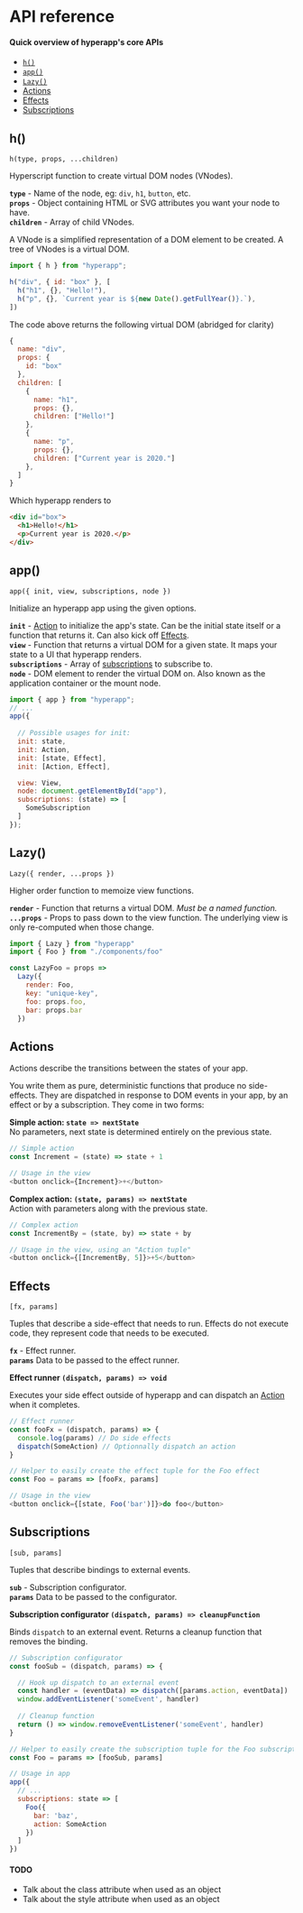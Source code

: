 # API reference
#### Quick overview of hyperapp's core APIs

- [`h()`](#h)
- [`app()`](#app)
- [`Lazy()`](#lazy)
- [Actions](#actions)
- [Effects](#effects)
- [Subscriptions](#subscriptions)

## h()

`h(type, props, ...children)`

Hyperscript function to create virtual DOM nodes (VNodes).  

**`type`** - Name of the node, eg: `div`, `h1`, `button`, etc.   
**`props`** - Object containing HTML or SVG attributes you want your node to have.  
**`children`** - Array of child VNodes.  

A VNode is a simplified representation of a DOM element to be created. A tree of VNodes is a virtual DOM.

```javascript
import { h } from "hyperapp";

h("div", { id: "box" }, [
  h("h1", {}, "Hello!"),
  h("p", {}, `Current year is ${new Date().getFullYear()}.`),
])
```
The code above returns the following virtual DOM (abridged for clarity)
```javascript
{
  name: "div",
  props: {
    id: "box"
  },
  children: [
    {
      name: "h1",
      props: {},
      children: ["Hello!"]
    },
    {
      name: "p",
      props: {},
      children: ["Current year is 2020."]
    },
  ]
}
```
Which hyperapp renders to
```html
<div id="box">
  <h1>Hello!</h1>
  <p>Current year is 2020.</p>
</div>
```


## app()

`app({ init, view, subscriptions, node })`

Initialize an hyperapp app using the given options.

**`init`** - [Action](#actions) to initialize the app's state. Can be the initial state itself or a function that returns it. Can also kick off [Effects](#effects).   
**`view`** - Function that returns a virtual DOM for a given state. It maps your state to a UI that hyperapp renders.   
**`subscriptions`** - Array of [subscriptions](#subscriptions) to subscribe to.   
**`node`** - DOM element to render the virtual DOM on. Also known as the application container or the mount node.   

```javascript
import { app } from "hyperapp";
// ...
app({
  
  // Possible usages for init:
  init: state,
  init: Action,
  init: [state, Effect],
  init: [Action, Effect],

  view: View,
  node: document.getElementById("app"),
  subscriptions: (state) => [
    SomeSubscription
  ]
});
```



## Lazy()

`Lazy({ render, ...props })`

Higher order function to memoize view functions.

**`render`** - Function that returns a virtual DOM. *Must be a named function.*   
**`...props`** - Props to pass down to the view function. The underlying view is only re-computed when those change.   

```javascript
import { Lazy } from "hyperapp"
import { Foo } from "./components/foo"

const LazyFoo = props =>
  Lazy({
    render: Foo,
    key: "unique-key",
    foo: props.foo,
    bar: props.bar
  })
```


## Actions

Actions describe the transitions between the states of your app.

You write them as pure, deterministic functions that produce no side-effects. They are dispatched in response to DOM events in your app, by an effect or by a subscription. They come in two forms:   

**Simple action: `state => nextState`**   
No parameters, next state is determined entirely on the previous state.

```javascript
// Simple action
const Increment = (state) => state + 1

// Usage in the view
<button onclick={Increment}>+</button>
```

**Complex action: `(state, params) => nextState`**   
Action with parameters along with the previous state.
```javascript
// Complex action
const IncrementBy = (state, by) => state + by

// Usage in the view, using an "Action tuple"
<button onclick={[IncrementBy, 5]}>+5</button>
```



## Effects

`[fx, params]`

Tuples that describe a side-effect that needs to run. Effects do not execute code, they represent code that needs to be executed.

**`fx`** - Effect runner.   
**`params`** Data to be passed to the effect runner.

**Effect runner `(dispatch, params) => void`**

Executes your side effect outside of hyperapp and can dispatch an [Action](#actions) when it completes.

```javascript
// Effect runner
const fooFx = (dispatch, params) => {
  console.log(params) // Do side effects
  dispatch(SomeAction) // Optionnally dispatch an action
}

// Helper to easily create the effect tuple for the Foo effect
const Foo = params => [fooFx, params]

// Usage in the view
<button onclick={[state, Foo('bar')]}>do foo</button>
```




## Subscriptions

`[sub, params]`

Tuples that describe bindings to external events.

**`sub`** - Subscription configurator.   
**`params`** Data to be passed to the configurator.

**Subscription configurator `(dispatch, params) => cleanupFunction`**

Binds `dispatch` to an external event. Returns a cleanup function that removes the binding.

```javascript
// Subscription configurator
const fooSub = (dispatch, params) => {

  // Hook up dispatch to an external event
  const handler = (eventData) => dispatch([params.action, eventData])
  window.addEventListener('someEvent', handler)
  
  // Cleanup function
  return () => window.removeEventListener('someEvent', handler)
}

// Helper to easily create the subscription tuple for the Foo subscription
const Foo = params => [fooSub, params]

// Usage in app
app({
  // ...
  subscriptions: state => [
    Foo({
      bar: 'baz',
      action: SomeAction
    })
  ]
})
```




#### TODO
- Talk about the class attribute when used as an object
- Talk about the style attribute when used as an object
